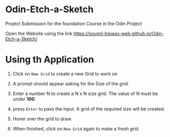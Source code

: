 # Odin-Etch-a-Sketch
 Project Submission for the foundation Course in the Odin Project

Open the Website using the link https://soumil-biswas-web.github.io/Odin-Etch-a-Sketch/

# Using th Application

1. Click on `New Grid` to create a new Grid to work on

2. A prompt should appear asking for the Size of the grid.

3. Enter a number N to create a N x N size grid. The value of N must be under **100**.

4. press `Enter` to pass the input. A grid of the required size will be created.

5. Hover over the grid to draw.

6. When finished, click on `New Grid` again to make a fresh grid.
